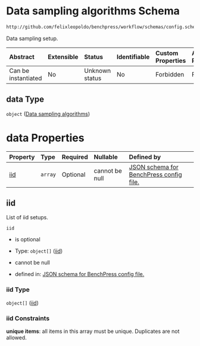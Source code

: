 # Data sampling algorithms Schema

```txt
http://github.com/felixleopoldo/benchpress/workflow/schemas/config.schema.json#/properties/resources/properties/data
```

Data sampling setup.

| Abstract            | Extensible | Status         | Identifiable | Custom Properties | Additional Properties | Access Restrictions | Defined In                                                       |
| :------------------ | :--------- | :------------- | :----------- | :---------------- | :-------------------- | :------------------ | :--------------------------------------------------------------- |
| Can be instantiated | No         | Unknown status | No           | Forbidden         | Forbidden             | none                | [config.schema.json*](config.schema.json "open original schema") |

## data Type

`object` ([Data sampling algorithms](config-properties-resources-properties-data-sampling-algorithms.md))

# data Properties

| Property    | Type    | Required | Nullable       | Defined by                                                                                                                                                                                                                                                                        |
| :---------- | :------ | :------- | :------------- | :-------------------------------------------------------------------------------------------------------------------------------------------------------------------------------------------------------------------------------------------------------------------------------- |
| [iid](#iid) | `array` | Optional | cannot be null | [JSON schema for BenchPress config file.](config-properties-resources-properties-data-sampling-algorithms-properties-list-of-iid-setups.md "http://github.com/felixleopoldo/benchpress/workflow/schemas/config.schema.json#/properties/resources/properties/data/properties/iid") |

## iid

List of iid setups.

`iid`

*   is optional

*   Type: `object[]` ([iid](config-definitions-iid.md))

*   cannot be null

*   defined in: [JSON schema for BenchPress config file.](config-properties-resources-properties-data-sampling-algorithms-properties-list-of-iid-setups.md "http://github.com/felixleopoldo/benchpress/workflow/schemas/config.schema.json#/properties/resources/properties/data/properties/iid")

### iid Type

`object[]` ([iid](config-definitions-iid.md))

### iid Constraints

**unique items**: all items in this array must be unique. Duplicates are not allowed.
